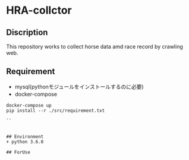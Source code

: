 # HRA-collctor

## Discription
This repository works to collect horse data amd race record by crawling web.

## Requirement
+ mysql(pythonモジュールをインストールするのに必要)
+ docker-compose
　　
```
docker-compose up
pip install --r ./src/requirement.txt

``


## Environment
+ python 3.6.0

## ForUse
